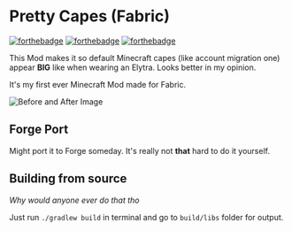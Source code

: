 # Pretty Capes (Fabric)
[![forthebadge](https://forthebadge.com/images/badges/made-with-java.svg)](https://forthebadge.com)
[![forthebadge](https://forthebadge.com/images/badges/you-didnt-ask-for-this.svg)](https://forthebadge.com)
[![forthebadge](https://forthebadge.com/images/badges/it-works-why.svg)](https://forthebadge.com)

This Mod makes it so default Minecraft capes (like account migration one) appear **BIG** like when wearing an Elytra.
Looks better in my opinion.
 
It's my first ever Minecraft Mod made for Fabric.

![Before and After Image](https://i.imgur.com/aZlZrPI.png "Before and After")
 
## Forge Port
Might port it to Forge someday. It's really not **that** hard to do it yourself.

## Building from source
*Why would anyone ever do that tho*

Just run `./gradlew build` in terminal and go to `build/libs` folder for output.
